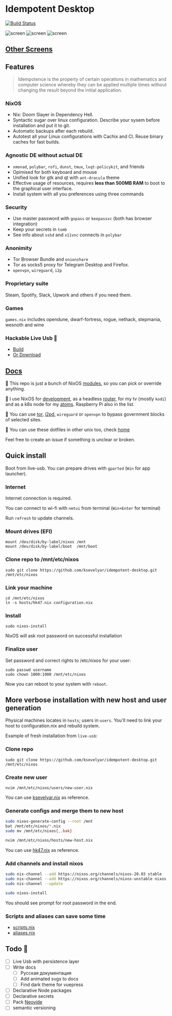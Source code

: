# Idempotent Desktop

[![Build Status](https://travis-ci.org/ksevelyar/idempotent-desktop.svg?branch=master)](https://travis-ci.org/ksevelyar/idempotent-desktop)

![screen](https://i.imgur.com/fWKORz4.png)
![screen](https://i.imgur.com/fhAtYZY.png)
![screen](https://i.imgur.com/8WruLfd.png)

## [Other Screens](https://idempotent-desktop.netlify.app/screenshots.html)

## Features

> Idempotence is the property of certain operations in mathematics and computer science whereby they can be applied multiple times without changing the result beyond the initial application.

### NixOS

- Nix: Doom Slayer in Dependency Hell.
- Syntaсtic sugar over linux configuration. Describe your sysem before installation and put it to git.
- Automatic backups after each rebuild.
- Autotest all your Linux configurations with Cachix and CI. Reuse binary caches for fast builds.

### Agnostic DE without actual DE

- `xmonad`, `polybar`, `rofi`, `dunst`, `tmux`, `lxqt-policykit`, and friends
- Opimised for both keyboard and mouse
- Unified look for gtk and qt with `ant-dracula` theme
- Effective usage of resources, requires **less than 500MB RAM** to boot to the graphical user interface.
- Install system with all you preferences using three commands

### Security

- Use master password with `gopass` or `keepassxc` (both has browser integration)
- Keep your secrets in `tomb`
- See info about `sshd` and `x11vnc` connects in `polybar`

### Anonimity

- Tor Browser Bundle and `onionshare`
- Tor as socks5 proxy for Telegram Desktop and Firefox.
- `openvpn`, `wireguard`, `i2p`

### Proprietary suite

Steam, Spotify, Slack, Upwork and others if you need them.

### Games

`games.nix` includes opendune, dwarf-fortress, rogue, nethack, stepmania, wesnoth and wine

### Hackable Live Usb 💾

- [Build](https://idempotent-desktop.netlify.app/live-usb.html)
- [Or Download](https://drive.google.com/file/d/1XBa1LUK32A_DbMBge44co_AFfg44Ngqo/view?usp=sharing)

## [Docs](https://idempotent-desktop.netlify.app/)

🍕 This repo is just a bunch of NixOS [modules](https://github.com/ksevelyar/idempotent-desktop/tree/master/modules), so you can pick or override anything.

🍕 I use NixOS for [development](https://idempotent-desktop.netlify.app/vim.html), as a headless [router](https://github.com/ksevelyar/idempotent-desktop/blob/master/modules/net/router.nix), for my tv (mostly `kodi`) and as a k8s node for my [atoms](https://ark.intel.com/content/www/us/en/ark/products/59682/intel-atom-processor-d2500-1m-cache-1-86-ghz.html). Raspberry Pi also in the list.

🍕 You can use [tor](https://idempotent-desktop.netlify.app/anonymity.html#use-tor-as-a-socks5-proxy), [i2pd](https://idempotent-desktop.netlify.app/anonymity.html#i2p), `wireguard` or `openvpn` to bypass government blocks of selected sites.

🍕 You can use these dotfiles in other unix too, check [home](https://github.com/ksevelyar/idempotent-desktop/tree/master/home)

Feel free to create an issue if something is unclear or broken.

## Quick install

Boot from live-usb. You can prepare drives with `gparted` (`Win` for app launcher).

### Internet

Internet connection is required.

You can connect to wi-fi with `nmtui` from terminal (`Win+Enter` for terminal)

Run `refresh` to update channels.

### Mount drives (EFI)

```fish
mount /dev/disk/by-label/nixos /mnt
mount /dev/disk/by-label/boot  /mnt/boot

```

### Clone repo to /mnt/etc/nixos

```fish
sudo git clone https://github.com/ksevelyar/idempotent-desktop.git /mnt/etc/nixos
```

### Link your machine

```fish
cd /mnt/etc/nixos
ln -s hosts/hk47.nix configuration.nix
```

### Install

```fish
sudo nixos-install
```

NixOS will ask root password on successful installation

### Finalize user

Set password and correct rights to /etc/nixos for your user:

```fish
sudo passwd username
sudo chown 1000:1000 /mnt/etc/nixos
```

Now you can reboot to your system with `reboot`.

## More verbose installation with new host and user generation

Physical machines locates in `hosts`; users in `users`. You'll need to link your host to configuration.nix and rebuild system.

Example of fresh installation from `live-usb`:

### Clone repo

`sudo git clone https://github.com/ksevelyar/idempotent-desktop.git /mnt/etc/nixos`

### Create new user

`nvim /mnt/etc/nixos/users/new-user.nix`

You can use [ksevelyar.nix](https://github.com/ksevelyar/idempotent-desktop/blob/master/users/ksevelyar.nix) as reference.

### Generate configs and merge them to new host

```sh
sudo nixos-generate-config --root /mnt
bat /mnt/etc/nixos/*.nix
sudo mv /mnt/etc/nixos{,.bak}

nvim /mnt/etc/nixos/hosts/new-host.nix

```

You can use [hk47.nix](https://github.com/ksevelyar/idempotent-desktop/blob/master/hosts/hk47.nix) as reference.

### Add channels and install nixos

```sh
sudo nix-channel --add https://nixos.org/channels/nixos-20.03 stable
sudo nix-channel --add https://nixos.org/channels/nixos-unstable nixos
sudo nix-channel --update

sudo nixos-install
```

You should see prompt for root password in the end.

### Scripts and aliases can save some time

- [scripts.nix](https://github.com/ksevelyar/idempotent-desktop/blob/master/modules/sys/scripts.nix)
- [aliases.nix](https://github.com/ksevelyar/idempotent-desktop/blob/master/modules/sys/aliases.nix)

## Todo 🍒

- [ ] Live Usb with persistence layer
- [ ] Write docs
  - [ ] Русская документация
  - [ ] Add animated svgs to docs
  - [ ] Find dark theme for vuepress
- [ ] Declarative Node packages
- [ ] Declarative secrets
- [ ] Pack [Neovide](https://github.com/Kethku/neovide)
- [ ] semantic versioning
